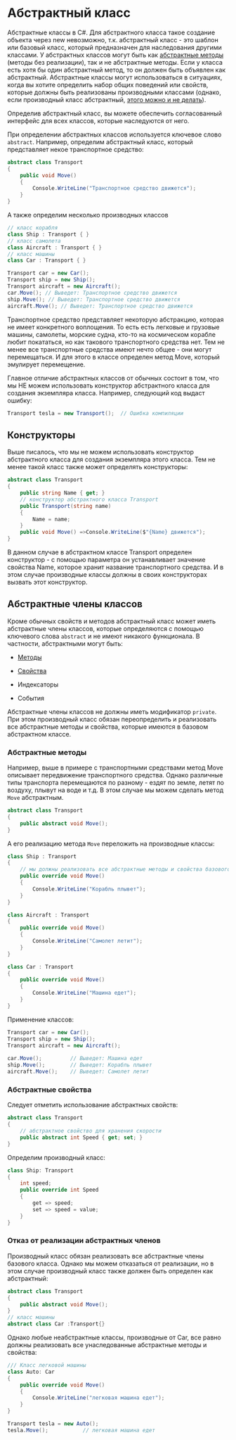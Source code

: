 # Абстрактный класс
Абстрактные классы в C#. Для абстрактного класса такое создание объекта через new невозможно, т.к. абстрактный класс - это шаблон или базовый класс, который предназначен для наследования другими классами.
У абстрактных классов могут быть как [абстрактные методы](#Абстрактные-методы) (методы без реализации), так и не абстрактные методы. Если у класса есть хотя бы один абстрактный метод, то он должен быть объявлен как абстрактный.
Абстрактные классы могут использоваться в ситуациях, когда вы хотите определить набор общих поведений или свойств, которые должны быть реализованы производными классами (однако, если производный класс абстрактный, [этого можно и не делать](#Отказ-от-реализации-абстрактных-членов)).

Определив абстрактный класс, вы можете обеспечить согласованный интерфейс для всех классов, которые наследуются от него.

При определении абстрактных классов используется ключевое слово `abstract`. Например, определим абстрактный класс, который представляет некое транспортное средство:
```C#
abstract class Transport
{
    public void Move()
    {
        Console.WriteLine("Транспортное средство движется");
    }
}
```

А также определим несколько производных классов

```C#
// класс корабля
class Ship : Transport { }
// класс самолета
class Aircraft : Transport { }
// класс машины
class Car : Transport { }
```

```C#
Transport car = new Car();
Transport ship = new Ship();
Transport aircraft = new Aircraft();
car.Move(); // Выведет: Транспортное средство движется
ship.Move(); // Выведет: Транспортное средство движется
aircraft.Move(); // Выведет: Транспортное средство движется
```

Транспортное средство представляет некоторую абстракцию, которая не имеет конкретного воплощения. То есть есть легковые и грузовые машины, самолеты, морские судна, кто-то на космическом корабле любит покататься, но как такового транспортного средства нет. Тем не менее все транспортные средства имеют нечто общее - они могут перемещаться. И для этого в классе определен метод Move, который эмулирует перемещение.

Главное отличие абстрактных классов от обычных состоит в том, что мы НЕ можем использовать конструктор абстрактного класса для создания экземпляра класса. Например, следующий код выдаст ошибку:

```C#
Transport tesla = new Transport();  // Ошибка компиляции
```

## Конструкторы
Выше писалось, что мы не можем использовать конструктор абстрактного класса для создания экземпляра этого класса. Тем не менее такой класс также может определять конструкторы:

```C#
abstract class Transport
{
    public string Name { get; }
    // конструктор абстрактного класса Transport
    public Transport(string name)
    {
        Name = name;
    }
    public void Move() =>Console.WriteLine($"{Name} движется");
}
```

В данном случае в абстрактном классе Transport определен конструктор - с помощью параметра он устанавливает значение свойства Name, которое хранит название транспортного средства. И в этом случае производные классы должны в своих конструкторах вызвать этот конструктор.

## Абстрактные члены классов

Кроме обычных свойств и методов абстрактный класс может иметь абстрактные члены классов, которые определяются с помощью ключевого слова `abstract` и не имеют никакого функционала. В частности, абстрактными могут быть:

 - [Методы](#Абстрактные-методы)

 - [Свойства](#Абстрактные-свойства)

 - Индексаторы

 - События

 Абстрактные члены классов не должны иметь модификатор `private`. При этом производный класс обязан переопределить и реализовать все абстрактные методы и свойства, которые имеются в базовом абстрактном классе.

### Абстрактные методы

Например, выше в примере с транспортными средствами метод Move описывает передвижение транспортного средства. Однако различные типы транспорта перемещаются по разному - ездят по земле, летят по воздуху, плывут на воде и т.д. В этом случае мы можем сделать метод `Move` абстрактным.

```C#
abstract class Transport
{
    public abstract void Move();
}
```

А его реализацию метода `Move` переложить на производные классы:

```C#
class Ship : Transport 
{
    // мы должны реализовать все абстрактные методы и свойства базового класса
    public override void Move()
    {
        Console.WriteLine("Корабль плывет");
    }
}

class Aircraft : Transport
{
    public override void Move()
    {
        Console.WriteLine("Самолет летит");
    }
}

class Car : Transport
{
    public override void Move()
    {
        Console.WriteLine("Машина едет");
    }
}
```

Применение классов:

```C#
Transport car = new Car();
Transport ship = new Ship();
Transport aircraft = new Aircraft();
 
car.Move();         // Выведет: Машина едет
ship.Move();        // Выведет: Корабль плывет
aircraft.Move();    // Выведет: Самолет летит
```

### Абстрактные свойства

Следует отметить использование абстрактных свойств:

```C#
abstract class Transport
{
    // абстрактное свойство для хранения скорости
    public abstract int Speed { get; set; } 
}
```

Определим производный класс:

```C#
class Ship: Transport
{
    int speed;
    public override int Speed 
    { 
        get => speed; 
        set => speed = value; 
    }
}
```

### Отказ от реализации абстрактных членов

Производный класс обязан реализовать все абстрактные члены базового класса. Однако мы можем отказаться от реализации, но в этом случае производный класс также должен быть определен как абстрактный:

```C#
abstract class Transport
{
    public abstract void Move();
}
// класс машины
abstract class Car :Transport{}
```

Однако любые неабстрактные классы, производные от Car, все равно должны реализовать все унаследованные абстрактные методы и свойства:

```C#
/// Класс легковой машины
class Auto: Car
{
    public override void Move()
    {
        Console.WriteLine("легковая машина едет");
    }
}

Transport tesla = new Auto();
tesla.Move();           // легковая машина едет
```